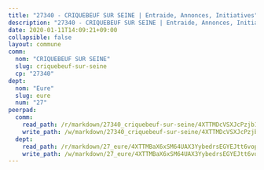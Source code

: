 ```yaml
---
title: "27340 - CRIQUEBEUF SUR SEINE | Entraide, Annonces, Initiatives"
description: "27340 - CRIQUEBEUF SUR SEINE | Entraide, Annonces, Initiatives"
date: 2020-01-11T14:09:21+09:00
collapsible: false
layout: commune
comm:
  nom: "CRIQUEBEUF SUR SEINE"
  slug: criquebeuf-sur-seine
  cp: "27340"
dept:
  nom: "Eure"
  slug: eure
  num: "27"
peerpad:
  comm:
    read_path: /r/markdown/27340_criquebeuf-sur-seine/4XTTMDcVSXJcPzjb1sSeB4WCpDYme6WxXNcRXBD3hWMxBLosD
    write_path: /w/markdown/27340_criquebeuf-sur-seine/4XTTMDcVSXJcPzjb1sSeB4WCpDYme6WxXNcRXBD3hWMxBLosD-K3TgTejiiAoS9EBMgYghLoHJLzbVLZwvesWxiAMgLu63MxdofmBVeSN4in82YLgMTNYMz8ZfYF3hgwzoC9r21Yxcz5RsKByQ1irAtnSSfmvsQ2Ky97CDv1qqkg8f1yyzoujeTLcP
  dept:
    read_path: /r/markdown/27_eure/4XTTMBaX6xSM64UAX3YybedrsEGYEJtt6vopdQsPEFtGijgwg
    write_path: /w/markdown/27_eure/4XTTMBaX6xSM64UAX3YybedrsEGYEJtt6vopdQsPEFtGijgwg-K3TgUmjy61Gu7ZFzjoVmiacXP2Rc4pq6sxVCYUX3mFQZWQw9yCKsEoAMagtuW4jJTYhK96DsWW4cPmZLagvQNZ34BscGcu4btrtJibt18c1mpqofaWe6Q3RartDiuMTjY7NrsH4r
---
```


